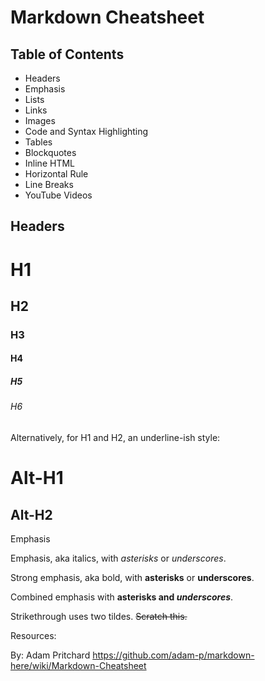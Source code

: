 # Markdown Cheatsheet

## Table of Contents
- Headers
- Emphasis
- Lists
- Links
- Images
- Code and Syntax Highlighting
- Tables
- Blockquotes
- Inline HTML
- Horizontal Rule
- Line Breaks
- YouTube Videos

## Headers

# H1
## H2
### H3
#### H4
##### H5
###### H6

Alternatively, for H1 and H2, an underline-ish style:

Alt-H1
======

Alt-H2
------

Emphasis

Emphasis, aka italics, with *asterisks* or _underscores_.

Strong emphasis, aka bold, with **asterisks** or __underscores__.

Combined emphasis with **asterisks and _underscores_**.

Strikethrough uses two tildes. ~~Scratch this.~~


Resources:

By: Adam Pritchard
https://github.com/adam-p/markdown-here/wiki/Markdown-Cheatsheet